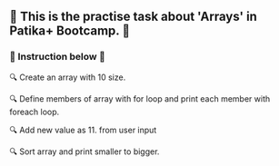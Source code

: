 ## :notebook: This is the practise task about 'Arrays' in Patika+ Bootcamp. :notebook:
###  :page_with_curl: Instruction below :page_with_curl: 
:mag: Create an array with 10 size.

:mag: Define members of array with for loop and print each member with foreach loop.

:mag: Add new value as 11. from user input

:mag: Sort array and print smaller to bigger.
